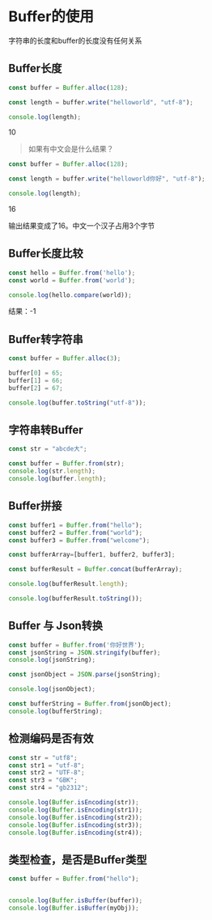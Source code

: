 # Buffer的使用

字符串的长度和buffer的长度没有任何关系

## Buffer长度

```js
const buffer = Buffer.alloc(128);

const length = buffer.write("helloworld", "utf-8");

console.log(length);
```

10

> 如果有中文会是什么结果？

```js
const buffer = Buffer.alloc(128);

const length = buffer.write("helloworld你好", "utf-8");

console.log(length);
```

16 

输出结果变成了16。中文一个汉子占用3个字节

## Buffer长度比较

```js
const hello = Buffer.from('hello');
const world = Buffer.from('world');

console.log(hello.compare(world));
```

结果：-1

## Buffer转字符串

```js
const buffer = Buffer.alloc(3);

buffer[0] = 65;
buffer[1] = 66;
buffer[2] = 67;

console.log(buffer.toString("utf-8"));
```

## 字符串转Buffer

```js
const str = "abcde大";

const buffer = Buffer.from(str);
console.log(str.length);
console.log(buffer.length);
```

## Buffer拼接

```js
const buffer1 = Buffer.from("hello");
const buffer2 = Buffer.from("world");
const buffer3 = Buffer.from("welcome");

const bufferArray=[buffer1, buffer2, buffer3];

const bufferResult = Buffer.concat(bufferArray);

console.log(bufferResult.length);

console.log(bufferResult.toString());
```

## Buffer 与 Json转换

```js
const buffer = Buffer.from('你好世界');
const jsonString = JSON.stringify(buffer);
console.log(jsonString);

const jsonObject = JSON.parse(jsonString);

console.log(jsonObject);

const bufferString = Buffer.from(jsonObject);
console.log(bufferString);
```

## 检测编码是否有效

```js
const str = "utf8";
const str1 = "utf-8";
const str2 = "UTF-8";
const str3 = "GBK";
const str4 = "gb2312";

console.log(Buffer.isEncoding(str));
console.log(Buffer.isEncoding(str1));
console.log(Buffer.isEncoding(str2));
console.log(Buffer.isEncoding(str3));
console.log(Buffer.isEncoding(str4));
```

## 类型检查，是否是Buffer类型

```js
const buffer = Buffer.from("hello");


console.log(Buffer.isBuffer(buffer));
console.log(Buffer.isBuffer(myObj));
```
